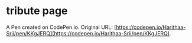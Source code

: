 # tribute page

A Pen created on CodePen.io. Original URL: [https://codepen.io/Harithaa-Srii/pen/KKgJERQ](https://codepen.io/Harithaa-Srii/pen/KKgJERQ).

